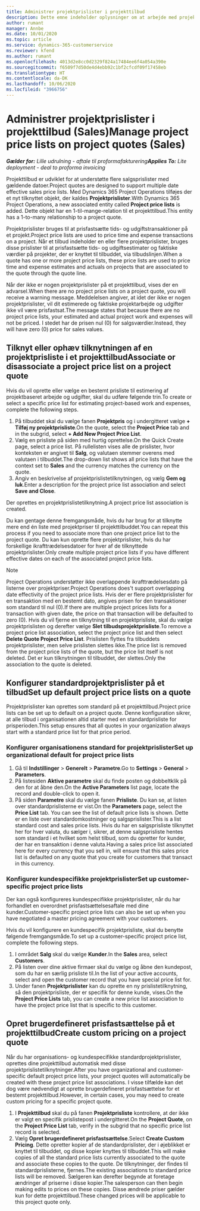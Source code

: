 ```yaml
---
title: Administrer projektprislister i projekttilbud
description: Dette emne indeholder oplysninger om at arbejde med projektprislister på tilbud. (Sales)
author: rumant
manager: Annbe
ms.date: 10/01/2020
ms.topic: article
ms.service: dynamics-365-customerservice
ms.reviewer: kfend
ms.author: rumant
ms.openlocfilehash: 4013d2e8cc0d2329f824a17484ee6f4a054a390e
ms.sourcegitcommit: f6509f7d50de4d4ebb92c1bf2cfcdf09f17458eb
ms.translationtype: HT
ms.contentlocale: da-DK
ms.lasthandoff: 10/06/2020
ms.locfileid: "3966756"
---
```

# <a name="manage-project-price-lists-on-project-quotes-sales"></a><span data-ttu-id="580c4-104">Administrer projektprislister i projekttilbud (Sales)</span><span class="sxs-lookup"><span data-stu-id="580c4-104">Manage project price lists on project quotes (Sales)</span></span>

<span data-ttu-id="580c4-105">_**Gælder for:** Lille udrulning - aftale til proformafakturering_</span><span class="sxs-lookup"><span data-stu-id="580c4-105">_**Applies To:** Lite deployment - deal to proforma invoicing_</span></span>

<span data-ttu-id="580c4-106">Projekttilbud er udviklet for at understøtte flere salgsprislister med gældende datoer.</span><span class="sxs-lookup"><span data-stu-id="580c4-106">Project quotes are designed to support multiple date effective sales price lists.</span></span> <span data-ttu-id="580c4-107">Med Dynamics 365 Project Operations tilføjes der et nyt tilknyttet objekt, der kaldes **Projektprislister**.</span><span class="sxs-lookup"><span data-stu-id="580c4-107">With Dynamics 365 Project Operations, a new associated entity called **Project price lists** is added.</span></span> <span data-ttu-id="580c4-108">Dette objekt har en 1-til-mange-relation til et projekttilbud.</span><span class="sxs-lookup"><span data-stu-id="580c4-108">This entity has a 1-to-many relationship to a project quote.</span></span>

<span data-ttu-id="580c4-109">Projektprislister bruges til at prisfastsætte tids- og udgiftstransaktioner på et projekt.</span><span class="sxs-lookup"><span data-stu-id="580c4-109">Project price lists are used to price time and expense transactions on a project.</span></span> <span data-ttu-id="580c4-110">Når et tilbud indeholder en eller flere projektprislister, bruges disse prislister til at prisfastsætte tids- og udgiftsestimater og faktiske værdier på projekter, der er knyttet til tilbuddet, via tilbudslinjen.</span><span class="sxs-lookup"><span data-stu-id="580c4-110">When a quote has one or more project price lists, these price lists are used to price time and expense estimates and actuals on projects that are associated to the quote through the quote line.</span></span>

<span data-ttu-id="580c4-111">Når der ikke er nogen projektprislister på et projekttilbud, vises der en advarsel.</span><span class="sxs-lookup"><span data-stu-id="580c4-111">When there are no project price lists on a project quote, you will receive a warning message.</span></span> <span data-ttu-id="580c4-112">Meddelelsen angiver, at idet der ikke er nogen projektprislister, vil dit estimerede og faktiske projektarbejde og udgifter ikke vil være prisfastsat.</span><span class="sxs-lookup"><span data-stu-id="580c4-112">The message states that because there are no project price lists, your estimated and actual project work and expenses will not be priced.</span></span> <span data-ttu-id="580c4-113">I stedet har de prisen nul (0) for salgsværdier.</span><span class="sxs-lookup"><span data-stu-id="580c4-113">Instead, they will have zero (0) price for sales values.</span></span>

## <a name="associate-or-disassociate-a-project-price-list-on-a-project-quote"></a><span data-ttu-id="580c4-114">Tilknyt eller ophæv tilknytningen af en projektprisliste i et projekttilbud</span><span class="sxs-lookup"><span data-stu-id="580c4-114">Associate or disassociate a project price list on a project quote</span></span>

<span data-ttu-id="580c4-115">Hvis du vil oprette eller vælge en bestemt prisliste til estimering af projektbaseret arbejde og udgifter, skal du udføre følgende trin.</span><span class="sxs-lookup"><span data-stu-id="580c4-115">To create or select a specific price list for estimating project-based work and expenses, complete the following steps.</span></span>

1. <span data-ttu-id="580c4-116">På tilbuddet skal du vælge fanen **Projektpris** og i undergitteret vælge **+ Tilføj ny projektprisliste**.</span><span class="sxs-lookup"><span data-stu-id="580c4-116">On the quote, select the **Project Price** tab and in the subgrid, select **+ Add New Project Price List**.</span></span>
2. <span data-ttu-id="580c4-117">Vælg en prisliste på siden med hurtig oprettelse.</span><span class="sxs-lookup"><span data-stu-id="580c4-117">On the Quick Create page, select a price list.</span></span> <span data-ttu-id="580c4-118">På rullelisten vises alle de prislister, hvor konteksten er angivet til **Salg**, og valutaen stemmer overens med valutaen i tilbuddet.</span><span class="sxs-lookup"><span data-stu-id="580c4-118">The drop-down list shows all price lists that have the context set to **Sales** and the currency matches the currency on the quote.</span></span>
4. <span data-ttu-id="580c4-119">Angiv en beskrivelse af projektprislistetilknytningen, og vælg **Gem og luk**.</span><span class="sxs-lookup"><span data-stu-id="580c4-119">Enter a description for the project price list association and select **Save and Close**.</span></span>

<span data-ttu-id="580c4-120">Der oprettes en projektprislistetilknytning.</span><span class="sxs-lookup"><span data-stu-id="580c4-120">A project price list association is created.</span></span>

<span data-ttu-id="580c4-121">Du kan gentage denne fremgangsmåde, hvis du har brug for at tilknytte mere end én liste med projektpriser til projekttilbuddet.</span><span class="sxs-lookup"><span data-stu-id="580c4-121">You can repeat this process if you need to associate more than one project price list to the project quote.</span></span> <span data-ttu-id="580c4-122">Du kan kun oprette flere projektprislister, hvis du har forskellige ikrafttrædelsesdatoer for hver af de tilknyttede projektprislister.</span><span class="sxs-lookup"><span data-stu-id="580c4-122">Only create multiple project price lists if you have different effective dates on each of the associated project price lists.</span></span>

> [!NOTE]
> <span data-ttu-id="580c4-123">Project Operations understøtter ikke overlappende ikrafttrædelsesdato på listerne over projektpriser.</span><span class="sxs-lookup"><span data-stu-id="580c4-123">Project Operations does't support overlapping date effectivity of the project price lists.</span></span> <span data-ttu-id="580c4-124">Hvis der er flere projektprislister for en transaktion med en bestemt dato, angives prisen for den transaktioner som standard til nul (0).</span><span class="sxs-lookup"><span data-stu-id="580c4-124">If there are multiple project prices lists for a transaction with given date, the price on that transaction will be defaulted to zero (0).</span></span>
<span data-ttu-id="580c4-125">Hvis du vil fjerne en tilknytning til en projektprisliste, skal du vælge projektprislisten og derefter vælge **Slet tilbudsprojektprisliste**.</span><span class="sxs-lookup"><span data-stu-id="580c4-125">To remove a project price list association, select the project price list and then select **Delete Quote Project Price List**.</span></span> <span data-ttu-id="580c4-126">Prislisten flyttes fra tilbuddets projektprislister, men selve prislisten slettes ikke.</span><span class="sxs-lookup"><span data-stu-id="580c4-126">The price list is removed from the project price lists of the quote, but the price list itself is not deleted.</span></span> <span data-ttu-id="580c4-127">Det er kun tilknytningen til tilbuddet, der slettes.</span><span class="sxs-lookup"><span data-stu-id="580c4-127">Only the association to the quote is deleted.</span></span>

## <a name="set-up-default-project-price-lists-on-a-quote"></a><span data-ttu-id="580c4-128">Konfigurer standardprojektprislister på et tilbud</span><span class="sxs-lookup"><span data-stu-id="580c4-128">Set up default project price lists on a quote</span></span>

<span data-ttu-id="580c4-129">Projektprislister kan oprettes som standard på et projekttilbud.</span><span class="sxs-lookup"><span data-stu-id="580c4-129">Project price lists can be set up to default on a project quote.</span></span> <span data-ttu-id="580c4-130">Denne konfiguration sikrer, at alle tilbud i organisationen altid starter med en standardprisliste for prisperioden.</span><span class="sxs-lookup"><span data-stu-id="580c4-130">This setup ensures that all quotes in your organization always start with a standard price list for that price period.</span></span>

### <a name="set-up-organizational-default-for-project-price-lists"></a><span data-ttu-id="580c4-131">Konfigurer organisationens standard for projektprislister</span><span class="sxs-lookup"><span data-stu-id="580c4-131">Set up organizational default for project price lists</span></span>

1. <span data-ttu-id="580c4-132">Gå til **Indstillinger** > **Generelt** > **Parametre**.</span><span class="sxs-lookup"><span data-stu-id="580c4-132">Go to **Settings** > **General** > **Parameters**.</span></span>
2. <span data-ttu-id="580c4-133">På listesiden **Aktive parametre** skal du finde posten og dobbeltklik på den for at åbne den.</span><span class="sxs-lookup"><span data-stu-id="580c4-133">On the **Active Parameters** list page, locate the record and double-click to open it.</span></span> 
3. <span data-ttu-id="580c4-134">På siden **Parametre** skal du vælge fanen **Prisliste**. Du kan se, at listen over standardprislisterne er vist.</span><span class="sxs-lookup"><span data-stu-id="580c4-134">On the **Parameters** page, select the **Price List** tab. You can see the list of default price lists is shown.</span></span> <span data-ttu-id="580c4-135">Dette er en liste over standardomkostninger og salgsprislister.</span><span class="sxs-lookup"><span data-stu-id="580c4-135">This is a list standard cost and sales price lists.</span></span> <span data-ttu-id="580c4-136">Hvis du har en salgsprisliste tilknyttet her for hver valuta, du sælger i, sikrer, at denne salgsprisliste hentes som standard i et hvilket som helst tilbud, som du opretter for kunder, der har en transaktion i denne valuta.</span><span class="sxs-lookup"><span data-stu-id="580c4-136">Having a sales price list associated here for every currency that you sell in, will ensure that this sales price list is defaulted on any quote that you create for customers that transact in this currency.</span></span>

### <a name="set-up-customer-specific-project-price-lists"></a><span data-ttu-id="580c4-137">Konfigurer kundespecifikke projektprislister</span><span class="sxs-lookup"><span data-stu-id="580c4-137">Set up customer-specific project price lists</span></span>

<span data-ttu-id="580c4-138">Der kan også konfigureres kundespecifikke projektprislister, når du har forhandlet en overordnet prisfastsættelsesaftale med dine kunder.</span><span class="sxs-lookup"><span data-stu-id="580c4-138">Customer-specific project price lists can also be set up when you have negotiated a master pricing agreement with your customers.</span></span>

<span data-ttu-id="580c4-139">Hvis du vil konfigurere en kundespecifik projektprisliste, skal du benytte følgende fremgangsmåde.</span><span class="sxs-lookup"><span data-stu-id="580c4-139">To set up a customer-specific project price list, complete the following steps.</span></span>

1. <span data-ttu-id="580c4-140">I området **Salg** skal du vælge **Kunder**.</span><span class="sxs-lookup"><span data-stu-id="580c4-140">In the **Sales** area, select **Customers**.</span></span>
2. <span data-ttu-id="580c4-141">På listen over dine aktive firmaer skal du vælge og åbne den kundepost, som du har en særlig prisliste til.</span><span class="sxs-lookup"><span data-stu-id="580c4-141">In the list of your active accounts, select and open the customer record that you have special price list for.</span></span>
3. <span data-ttu-id="580c4-142">Under fanen **Projektprislister** kan du oprette en ny prislistetilknytning, så den projektprisliste, der er specifik for denne kunde, vises.</span><span class="sxs-lookup"><span data-stu-id="580c4-142">On the **Project Price Lists** tab, you can create a new price list association to have the project price list that is specific to this customer.</span></span>

## <a name="create-custom-pricing-on-a-project-quote"></a><span data-ttu-id="580c4-143">Opret brugerdefineret prisfastsættelse på et projekttilbud</span><span class="sxs-lookup"><span data-stu-id="580c4-143">Create custom pricing on a project quote</span></span>

<span data-ttu-id="580c4-144">Når du har organisations- og kundespecifikke standardprojektprislister, oprettes dine projekttilbud automatisk med disse projektprislistetilknytninger.</span><span class="sxs-lookup"><span data-stu-id="580c4-144">After you have organizational and customer-specific default project price lists, your project quotes will automatically be created with these project price list associations.</span></span> <span data-ttu-id="580c4-145">I visse tilfælde kan det dog være nødvendigt at oprette brugerdefineret prisfastsættelse for et bestemt projekttilbud.</span><span class="sxs-lookup"><span data-stu-id="580c4-145">However, in certain cases, you may need to create custom pricing for a specific project quote.</span></span> 

1. <span data-ttu-id="580c4-146">I **Projekttilbud** skal du på fanen **Projektprisliste** kontrollere, at der ikke er valgt en specifik prislistepost i undergitteret.</span><span class="sxs-lookup"><span data-stu-id="580c4-146">On the **Project Quote**, on the **Project Price List** tab, verify in the subgrid that no specific price list record is selected.</span></span>
2. <span data-ttu-id="580c4-147">Vælg **Opret brugerdefineret prisfastsættelse**.</span><span class="sxs-lookup"><span data-stu-id="580c4-147">Select **Create Custom Pricing**.</span></span> <span data-ttu-id="580c4-148">Dette opretter kopier af de standardprislister, der i øjeblikket er knyttet til tilbuddet, og disse kopier knyttes til tilbuddet.</span><span class="sxs-lookup"><span data-stu-id="580c4-148">This will make copies of all the standard price lists currently associated to the quote and associate these copies to the quote.</span></span> <span data-ttu-id="580c4-149">De tilknytninger, der findes til standardprislisterne, fjernes.</span><span class="sxs-lookup"><span data-stu-id="580c4-149">The existing associations to standard price lists will be removed.</span></span> <span data-ttu-id="580c4-150">Sælgeren kan derefter begynde at foretage ændringer af priserne i disse kopier.</span><span class="sxs-lookup"><span data-stu-id="580c4-150">The salesperson can then begin making edits to prices on these copies.</span></span> <span data-ttu-id="580c4-151">Disse ændrede priser gælder kun for dette projekttilbud.</span><span class="sxs-lookup"><span data-stu-id="580c4-151">These changed prices will be applicable to this project quote only.</span></span>
